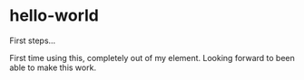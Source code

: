 # hello-world
First steps...

First time using this, completely out of my element. 
Looking forward to been able to make this work.
